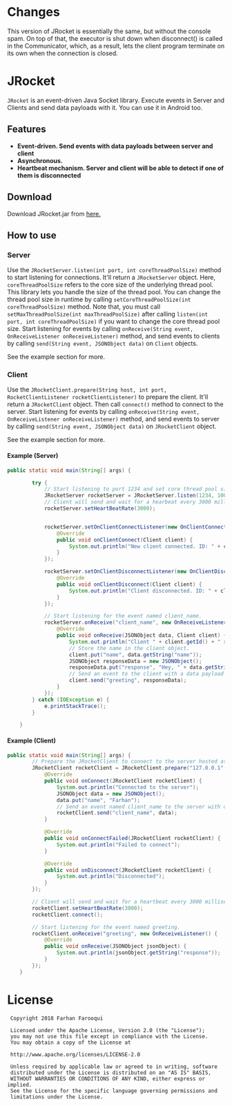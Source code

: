 # Changes

This version of JRocket is essentially the same, but without the console spam. On top of that, the executor is shut down when disconnect() is called in the Communicator, which, as a result, lets the client program terminate on its own when the connection is closed.

# JRocket 

`JRocket` is an event-driven Java Socket library. Execute events in Server and Clients and send data payloads with it. You can use it in Android too.

## Features

* **Event-driven. Send events with data payloads between server and client**
* **Asynchronous.**
* **Heartbeat mechanism. Server and client will be able to detect if one of them is disconnected**

## Download

Download JRocket.jar from <a href="https://github.com/frhnfrq/JRocket/releases/download/v1.0/JRocket.jar">here.</a>

## How to use

### Server

Use the `JRocketServer.listen(int port, int coreThreadPoolSize)` method to start listening for connections. It'll return a `JRocketServer` object.
Here, `coreThreadPoolSize` refers to the core size of the underlying thread pool. This library lets you handle the size of the thread pool. You can change the thread pool size in runtime by calling
`setCoreThreadPoolSize(int coreThreadPoolSize)` method.
Note that, you must call `setMaxThreadPoolSize(int maxThreadPoolSize)` after calling `listen(int port, int coreThreadPoolSize)` if you want to change the 
core thread pool size.
Start listening for events by calling `onReceive(String event, OnReceiveListener onReceiveListener)` method, and send events to clients by calling `send(String event, JSONObject data)` on `Client` objects.

See the example section for more.

### Client

Use the `JRocketClient.prepare(String host, int port, RocketClientListener rocketClientListener)` to prepare the client. It'll return a `JRocketClient` object. Then call `connect()` method to connect to the server.
Start listening for events by calling `onReceive(String event, OnReceiveListener onReceiveListener)` method, and send events to server by calling `send(String event, JSONObject data)` on `JRocketClient` object.

See the example section for more.

#### Example (Server)

```java
public static void main(String[] args) {

        try {
            // Start listening to port 1234 and set core thread pool size to 1000. Each client requires 2 threads, so we'll be handling 500 clients at a time.
            JRocketServer rocketServer = JRocketServer.listen(1234, 1000);
            // Client will send and wait for a hearbeat every 3000 milliseconds.
            rocketServer.setHeartBeatRate(3000);


            rocketServer.setOnClientConnectListener(new OnClientConnectListener() {
                @Override
                public void onClientConnect(Client client) {
                    System.out.println("New client connected. ID: " + client.getId());
                }
            });

            rocketServer.setOnClientDisconnectListener(new OnClientDisconnectListener() {
                @Override
                public void onClientDisconnect(Client client) {
                    System.out.println("Client disconnected. ID: " + client.getId());
                }
            });

            // Start listening for the event named client_name.
            rocketServer.onReceive("client_name", new OnReceiveListener() {
                @Override
                public void onReceive(JSONObject data, Client client) {
                    System.out.println("Client " + client.getId() + " send its name. Name : " + data.getString("name"));
                    // Store the name in the client object.
                    client.put("name", data.getString("name"));
                    JSONObject responseData = new JSONObject();
                    responseData.put("response", "Hey, " + data.getString("name") + "!");
                    // Send an event to the client with a data payload
                    client.send("greeting", responseData);
                }
            });
        } catch (IOException e) {
            e.printStackTrace();
        }

    }
```

#### Example (Client)

```java
public static void main(String[] args) {
        // Prepare the JRocketClient to connect to the server hosted at 127.0.0.1 on port 1234. 
        JRocketClient rocketClient = JRocketClient.prepare("127.0.0.1", 1234, new JRocketClient.RocketClientListener() {
            @Override
            public void onConnect(JRocketClient rocketClient) {
                System.out.println("Connected to the server");
                JSONObject data = new JSONObject();
                data.put("name", "Farhan");
                // Send an event named client_name to the server with data payload.
                rocketClient.send("client_name", data);
            }

            @Override
            public void onConnectFailed(JRocketClient rocketClient) {
                System.out.println("Failed to connect");
            }

            @Override
            public void onDisconnect(JRocketClient rocketClient) {
                System.out.println("Disconnected");
            }
        });

        // Client will send and wait for a heartbeat every 3000 milliseconds. This must be called before calling connect()
        rocketClient.setHeartBeatRate(3000);
        rocketClient.connect();

        // Start listening for the event named greeting.
        rocketClient.onReceive("greeting", new OnReceiveListener() {
            @Override
            public void onReceive(JSONObject jsonObject) {
                System.out.println(jsonObject.getString("response"));
            }
        });
    }
```


License
=======

     Copyright 2018 Farhan Farooqui
     
     Licensed under the Apache License, Version 2.0 (the "License");
     you may not use this file except in compliance with the License.
     You may obtain a copy of the License at

     http://www.apache.org/licenses/LICENSE-2.0

     Unless required by applicable law or agreed to in writing, software
     distributed under the License is distributed on an "AS IS" BASIS,
     WITHOUT WARRANTIES OR CONDITIONS OF ANY KIND, either express or implied.
     See the License for the specific language governing permissions and
     limitations under the License.
